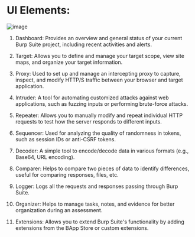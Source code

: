 # UI Elements:
![image](https://github.com/user-attachments/assets/18477415-72f2-455c-a860-fc1429031128)

1. Dashboard: Provides an overview and general status of your current Burp Suite project, including recent activities and alerts.

2. Target: Allows you to define and manage your target scope, view site maps, and organize your target information.

3. Proxy: Used to set up and manage an intercepting proxy to capture, inspect, and modify HTTP/S traffic between your browser and target application.

4. Intruder: A tool for automating customized attacks against web applications, such as fuzzing inputs or performing brute-force attacks.

5. Repeater: Allows you to manually modify and repeat individual HTTP requests to test how the server responds to different inputs.

6. Sequencer: Used for analyzing the quality of randomness in tokens, such as session IDs or anti-CSRF tokens.

7. Decoder: A simple tool to encode/decode data in various formats (e.g., Base64, URL encoding).

8. Comparer: Helps to compare two pieces of data to identify differences, useful for comparing responses, files, etc.

9. Logger: Logs all the requests and responses passing through Burp Suite.

10. Organizer: Helps to manage tasks, notes, and evidence for better organization during an assessment.

11. Extensions: Allows you to extend Burp Suite's functionality by adding extensions from the BApp Store or custom extensions.
